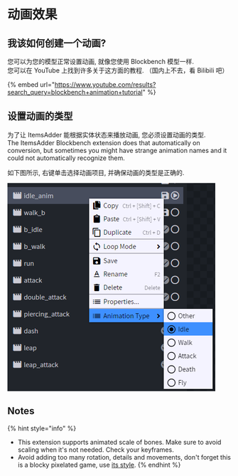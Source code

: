 # 动画效果

## 我该如何创建一个动画?

您可以为您的模型正常设置动画, 就像您使用 Blockbench 模型一样.\
您可以在 YouTube 上找到许多关于这方面的教程. （国内上不去，看 Bilibili 吧）

{% embed url="https://www.youtube.com/results?search_query=blockbench+animation+tutorial" %}

## 设置动画的类型

为了让 ItemsAdder 能根据实体状态来播放动画, 您必须设置动画的类型.\
The ItemsAdder Blockbench extension does that automatically on conversion, but sometimes you might have strange animation names and it could not automatically recognize them.

如下图所示, 右键单击选择动画项目, 并确保动画的类型是正确的.

![](<../../../../.gitbook/assets/image (43) (1).png>)

## Notes

{% hint style="info" %}
* This extension supports animated scale of bones. Make sure to avoid scaling when it's not needed. Check your keyframes.
* Avoid adding too many rotation, details and movements, don't forget this is a blocky pixelated game, use [its style](../../../minecraft-style-guide.md).
{% endhint %}
